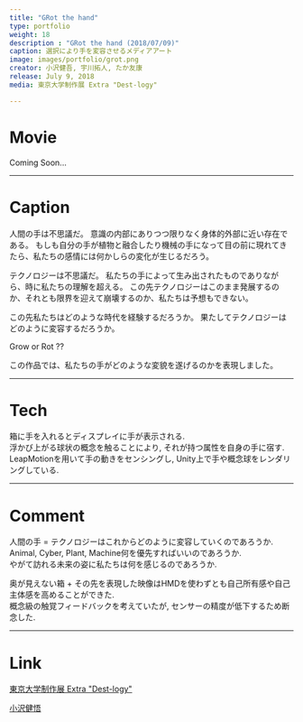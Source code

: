 ```yaml
---
title: "GRot the hand"
type: portfolio
weight: 18
description : "GRot the hand (2018/07/09)"
caption: 選択により手を変容させるメディアアート
image: images/portfolio/grot.png
creator: 小沢健吾, 宇川拓人, たか友康
release: July 9, 2018
media: 東京大学制作展 Extra "Dest-logy"

---
```

# Movie
Coming Soon...

---
# Caption
人間の手は不思議だ。
意識の内部にありつつ限りなく身体的外部に近い存在である。
もしも自分の手が植物と融合したり機械の手になって目の前に現れてきたら、私たちの感情には何かしらの変化が生じるだろう。

テクノロジーは不思議だ。
私たちの手によって生み出されたものでありながら、時に私たちの理解を超える。
この先テクノロジーはこのまま発展するのか、それとも限界を迎えて崩壊するのか、私たちは予想もできない。

この先私たちはどのような時代を経験するだろうか。
果たしてテクノロジーはどのように変容するだろうか。

Grow or Rot ??

この作品では、私たちの手がどのような変貌を遂げるのかを表現しました。

---
# Tech
箱に手を入れるとディスプレイに手が表示される. <br>
浮かび上がる球状の概念を触ることにより, それが持つ属性を自身の手に宿す. <br>
LeapMotionを用いて手の動きをセンシングし, Unity上で手や概念球をレンダリングしている. 

---
# Comment
人間の手 = テクノロジーはこれからどのように変容していくのであろうか. <br>
Animal, Cyber, Plant, Machine何を優先すればいいのであろうか. <br>
やがて訪れる未来の姿に私たちは何を感じるのであろうか. <br>

奥が見えない箱 + その先を表現した映像はHMDを使わずとも自己所有感や自己主体感を高めることができた. <br>
概念級の触覚フィードバックを考えていたが, センサーの精度が低下するため断念した. 

---
# Link
<a href= http://iiiexhibition.com/log/iiiEx2018/#modal_work6 target=”_blank”>東京大学制作展 Extra "Dest-logy"</a> 

<a href= https://kengorou2014.github.io/zawazawa/ target=”_blank”>小沢健悟</a>
